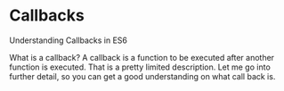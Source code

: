 # Callbacks
Understanding Callbacks in ES6

What is a callback? A callback is a function to be executed after another function is executed.
That is a pretty limited description. Let me go into further detail, so you can get a good understanding on what call back is. 

